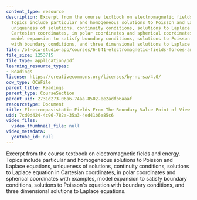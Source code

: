 ```yaml
---
content_type: resource
description: Excerpt from the course textbook on electromagnetic fields and energy.
  Topics include particular and homogeneous solutions to Poisson and Laplace equations,
  uniqueness of solutions, continuity conditions, solutions to Laplace equation in
  Cartesian coordinates, in polar coordinates and spherical coordinates with examples,
  model expansion to satisfy boundary conditions, solutions to Poisson's equation
  with boundary conditions, and three dimensional solutions to Laplace equations.
file: /ol-ocw-studio-app/courses/6-641-electromagnetic-fields-forces-and-motion-spring-2005/7cd0d4244c96782a35a34ed41b6e85c6_05.pdf
file_size: 1253715
file_type: application/pdf
learning_resource_types:
- Readings
license: https://creativecommons.org/licenses/by-nc-sa/4.0/
ocw_type: OCWFile
parent_title: Readings
parent_type: CourseSection
parent_uid: 2731d273-06a6-74aa-8502-ee2adfb6aaaf
resourcetype: Document
title: Electroquasistatic Fields From The Boundary Value Point of View
uid: 7cd0d424-4c96-782a-35a3-4ed41b6e85c6
video_files:
  video_thumbnail_file: null
video_metadata:
  youtube_id: null
---
```

Excerpt from the course textbook on electromagnetic fields and energy. Topics include particular and homogeneous solutions to Poisson and Laplace equations, uniqueness of solutions, continuity conditions, solutions to Laplace equation in Cartesian coordinates, in polar coordinates and spherical coordinates with examples, model expansion to satisfy boundary conditions, solutions to Poisson's equation with boundary conditions, and three dimensional solutions to Laplace equations.